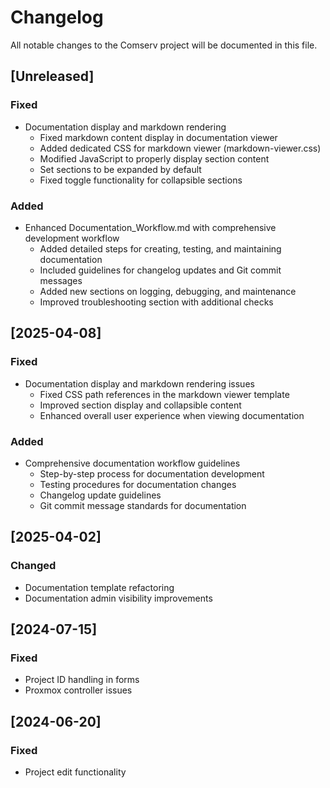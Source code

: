 # Changelog

All notable changes to the Comserv project will be documented in this file.

## [Unreleased]

### Fixed
- Documentation display and markdown rendering
  - Fixed markdown content display in documentation viewer
  - Added dedicated CSS for markdown viewer (markdown-viewer.css)
  - Modified JavaScript to properly display section content
  - Set sections to be expanded by default
  - Fixed toggle functionality for collapsible sections

### Added
- Enhanced Documentation_Workflow.md with comprehensive development workflow
  - Added detailed steps for creating, testing, and maintaining documentation
  - Included guidelines for changelog updates and Git commit messages
  - Added new sections on logging, debugging, and maintenance
  - Improved troubleshooting section with additional checks

## [2025-04-08]

### Fixed
- Documentation display and markdown rendering issues
  - Fixed CSS path references in the markdown viewer template
  - Improved section display and collapsible content
  - Enhanced overall user experience when viewing documentation

### Added
- Comprehensive documentation workflow guidelines
  - Step-by-step process for documentation development
  - Testing procedures for documentation changes
  - Changelog update guidelines
  - Git commit message standards for documentation

## [2025-04-02]

### Changed
- Documentation template refactoring
- Documentation admin visibility improvements

## [2024-07-15]

### Fixed
- Project ID handling in forms
- Proxmox controller issues

## [2024-06-20]

### Fixed
- Project edit functionality